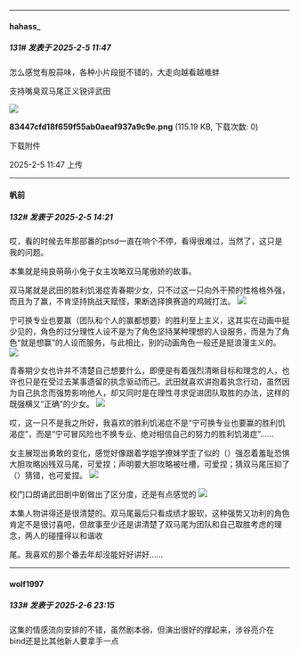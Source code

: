 ﻿
*****

####  hahass_  
##### 131#       发表于 2025-2-5 11:47

怎么感觉有股蒜味，各种小片段挺不错的，大走向越看越难蚌

支持嘴臭双马尾正义锐评武田

<img src="https://img.saraba1st.com/forum/202502/05/114701dpart8p2gpp7a2p1.png" referrerpolicy="no-referrer">

<strong>83447cfd18f659f55ab0aeaf937a9c9e.png</strong> (115.19 KB, 下载次数: 0)

下载附件

2025-2-5 11:47 上传


*****

####  帆前  
##### 132#       发表于 2025-2-5 14:21

哎，看的时候去年那部番的ptsd一直在响个不停，看得很难过，当然了，这只是我的问题。

本集就是纯良萌萌小兔子女主攻略双马尾傲娇的故事。

双马尾就是武田的胜利饥渴症青春期少女，只不过这一只向外干预的性格格外强，而且为了赢，不肯坚持挑战天赋怪，果断选择换赛道的鸡贼打法。
<img src="https://p.sda1.dev/21/134768c23e9ab1a40c2ec0c23bf4d456/IMG_20250205_122242.jpg" referrerpolicy="no-referrer">

宁可换专业也要赢（团队和个人的赢都想要）的胜利至上主义，这其实在动画中挺少见的，角色的过分理性人设不是为了角色坚持某种理想的人设服务，而是为了角色“就是想赢”的人设而服务，与此相比，别的动画角色一般还是挺浪漫主义的。
<img src="https://p.sda1.dev/21/19c497b1e55089b0047fbd0f8948a312/Screenshot_20250205_131057_tv.danmaku.bili.jpg" referrerpolicy="no-referrer">

青春期少女也许并不清楚自己想要什么，即便是有着强烈清晰目标和理念的人，也许也只是在受过去某事遗留的执念驱动而己。武田就喜欢讲抱着执念行动，虽然因为自己执念而强势影响他人，却又同时是在理性寻求促进团队取胜的办法，这样的既强横又“正确”的少女。
<img src="https://p.sda1.dev/21/e395dec1f53784e23e729e7da47e5edd/Screenshot_20250205_141055_tv.danmaku.bili.jpg" referrerpolicy="no-referrer">

哎，这一只不是我之所好，我喜欢的胜利饥渴症不是“宁可换专业也要赢的胜利饥渴症”，而是“宁可冒风险也不换专业、绝对相信自己的努力的胜利饥渴症”……

女主展现出勇敢的变化，感觉好像跟着学姐学撩妹学歪了似的（）强忍着羞耻恐惧大胆攻略凶残双马尾，可爱捏；声明要大胆攻略被吐槽，可爱捏；猜双马尾压抑了（）猜错，也可爱捏。
<img src="https://p.sda1.dev/21/dce48efb33c5f4f1a8cf4da497bd0f35/Screenshot_20250205_123334_tv.danmaku.bili.jpg" referrerpolicy="no-referrer">

校门口朗诵武田剧中剧做出了区分度，还是有点感觉的
<img src="https://p.sda1.dev/21/ad0aff19aaf743a9e7a3d884f0c83dd2/Screenshot_20250205_130751_tv.danmaku.bili.jpg" referrerpolicy="no-referrer">

本集人物讲得还是很清楚的。双马尾最后只看成绩才服软，这种强势又功利的角色肯定不是很讨喜吧，但故事至少还是讲清楚了双马尾为团队和自己取胜考虑的理念，两人的碰撞得以和谐收

尾。我喜欢的那个番去年却没能好好讲好……


*****

####  wolf1997  
##### 133#       发表于 2025-2-6 23:15

这集的情感流向安排的不错，虽然剧本弱，但演出很好的撑起来，涉谷亮介在bind还是比其他新人要拿手一点

